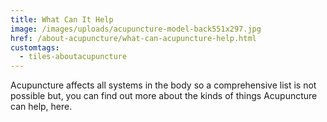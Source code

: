 ```yaml
---
title: What Can It Help
image: /images/uploads/acupuncture-model-back551x297.jpg
href: /about-acupuncture/what-can-acupuncture-help.html
customtags:
  - tiles-aboutacupuncture
---
```

Acupuncture affects all systems in the body so a comprehensive list is not possible but, you can find out more about the kinds of things Acupuncture can help, here.